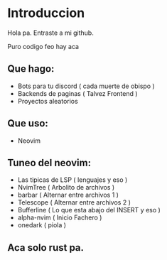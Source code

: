 # Introduccion

Hola pa. Entraste a mi github.

Puro codigo feo hay aca 

## Que hago:

  - Bots para tu discord ( cada muerte de obispo )
  - Backends de paginas ( Talvez Frontend )
  - Proyectos aleatorios
  
## Que uso:
  - Neovim

## Tuneo del neovim:
  - Las tipicas de LSP ( lenguajes y eso )
  - NvimTree ( Arbolito de archivos )
  - barbar ( Alternar entre archivos 1 )
  - Telescope ( Alternar entre archivos 2 )
  - Bufferline ( Lo que esta abajo del INSERT y eso )
  - alpha-nvim ( Inicio Fachero )
  - onedark ( piola )

## Aca solo rust pa.
